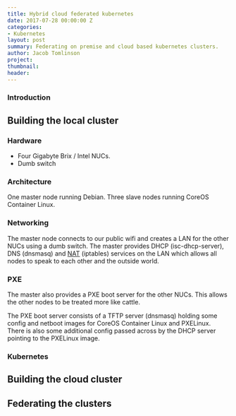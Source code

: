 ```yaml
---
title: Hybrid cloud federated kubernetes
date: 2017-07-28 00:00:00 Z
categories:
- Kubernetes
layout: post
summary: Federating on premise and cloud based kubernetes clusters.
author: Jacob Tomlinson
project:
thumbnail:
header:
---
```


### Introduction

## Building the local cluster

### Hardware

- Four Gigabyte Brix / Intel NUCs.
- Dumb switch

### Architecture

One master node running Debian. Three slave nodes running CoreOS Container Linux.

### Networking

The master node connects to our public wifi and creates a LAN for the other NUCs using a dumb switch. The master provides DHCP (isc-dhcp-server), DNS (dnsmasq) and [NAT](https://www.howtoforge.com/nat_iptables) (iptables) services on the LAN which allows all nodes to speak to each other and the outside world.

### PXE

The master also provides a PXE boot server for the other NUCs. This allows the other nodes to be treated more like cattle.

The PXE boot server consists of a TFTP server (dnsmasq) holding some config and netboot images for CoreOS Container Linux and PXELinux. There is also some additional config passed across by the DHCP server pointing to the PXELinux image.

### Kubernetes

## Building the cloud cluster

## Federating the clusters
